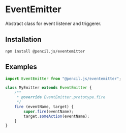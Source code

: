 # EventEmitter

Abstract class for event listener and triggerer.


## Installation

    npm install @pencil.js/eventemitter


## Examples

```js
import EventEmitter from "@pencil.js/eventemitter";

class MyEmitter extends EventEmitter {
    /**
     * @override EventEmitter.prototype.fire
     */
    fire (eventName, target) {
        super.fire(eventName);
        target.someAction(eventName);
    }
}
```